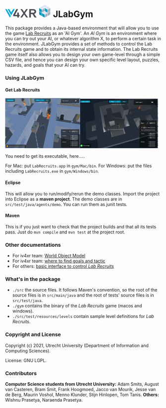 # <img src="./docs/iv4xr_logo_1200dpi.png" width="20%"> <img src="./docs/logo.png" width="8%"> JLabGym

This package provides a Java-based environment that will allow you to use the game [Lab Recruits](https://github.com/iv4xr-project/labrecruits) as an 'AI Gym'. An _AI Gym_ is an environment where you can try out your AI, or whatever algorithm X, to perform a certain task in the environment. JLabGym provides a set of methods to control the Lab Recruits game and to obtain its internal state information. The Lab Recruits game itself also allows you to design your own game-level through a simple CSV file, and hence you can design your own specific level layout, puzzles, hazards, and goals that your AI can try.

### Using JLabGym

#### Get Lab Recruits

   <img src="./docs/LRSS1.png" width="48%"><img src="./docs/LRSS3.png" width="50%">

You need to get its executable, here.....

For Mac: put `LabRecruits.app` in `gym/Mac/bin`. For Windows: put the files including `LabRecruits.exe` in `gym/Windows/bin`.

#### Eclipse

   This will allow you to run/modify/rerun the demo classes. Import the project into Eclipse as a **maven project**. The demo classes are in `src/test/java/agents/demo`. You can run them as junit tests.

#### Maven

   This is if you just want to check that the project builds and that all its tests pass.
   Just do `mvn compile` and `mvn test` at the project root.

### Other documentations

* For iv4xr team: [World Object Model](./docs/Observation.md)
* For iv4xr team: [where to find goals and tactic](./docs/LRtestingLib.md)
* For others: [basic interface to control _Lab Recruits_](./docs/BasicInterface.md)

### What's in the package

* `./src` the source files. It follows Maven's convention, so the root of the source files is in `src/main/java` and the root of tests' source files is in `src/test/java`.
* `./gym` contains the binary of the _Lab Recruits_ game (macos and windows).
* `./src/test/resources/levels` contain sample level definitions for _Lab Recruits_.

### Copyright and License

Copyright (c) 2021, Utrecht University (Department of Information and
Computing Sciences).

License: GNU LGPL.

### Contributors

**Computer Science students from Utrecht University:**
Adam Smits,
August van Casteren,
Bram Smit,
Frank Hoogmoed,
Jacco van Mourik,
Jesse van de Berg,
Maurin Voshol,
Menno Klunder,
Stijn Hinlopen,
Tom Tanis.
**Others:** Wishnu Prasetya, Naraenda Prasetya.
